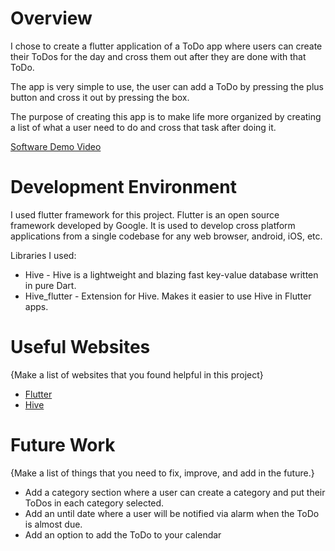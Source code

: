 # Overview

I chose to create a flutter application of a ToDo app where users can create their ToDos for the day and cross them out after they are done with that ToDo.

The app is very simple to use, the user can add a ToDo by pressing the plus button and cross it out by pressing the box. 

The purpose of creating this app is to make life more organized by creating a list of what a user need to do and cross that task after doing it.

[Software Demo Video](https://youtu.be/ZOZMPNuBMms)

# Development Environment

I used flutter framework for this project. Flutter is an open source framework developed by Google. It is used to develop cross platform applications from a single codebase for any web browser, android, iOS, etc.

Libraries I used:
* Hive - Hive is a lightweight and blazing fast key-value database written in pure Dart.
* Hive_flutter - Extension for Hive. Makes it easier to use Hive in Flutter apps.

# Useful Websites

{Make a list of websites that you found helpful in this project}
* [Flutter](https://docs.flutter.dev/)
* [Hive](https://github.com/isar/hive)

# Future Work

{Make a list of things that you need to fix, improve, and add in the future.}
* Add a category section where a user can create a category and put their ToDos in each category selected.
* Add an until date where a user will be notified via alarm when the ToDo is almost due.
* Add an option to add the ToDo to your calendar